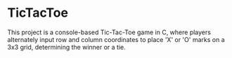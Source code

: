 # TicTacToe
This project is a console-based Tic-Tac-Toe game in C, where players alternately input row and column coordinates to place 'X' or 'O' marks on a 3x3 grid, determining the winner or a tie.

